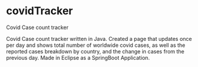 # covidTracker
Covid Case count tracker

Covid Case count tracker written in Java. Created a page that updates once per day and shows total number of worldwide covid cases, 
as well as the reported cases breakdown by country, and the change in cases from the previous day. Made in Eclipse as a SpringBoot Application.
